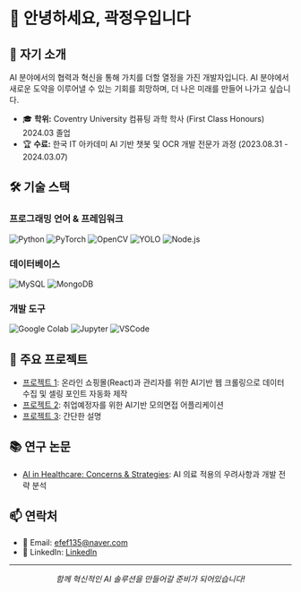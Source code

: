 # 👋 안녕하세요, 곽정우입니다


## 🚀 자기 소개

AI 분야에서의 협력과 혁신을 통해 가치를 더할 열정을 가진 개발자입니다.
AI 분야에서 새로운 도약을 이루어낼 수 있는 기회를 희망하며, 더 나은 미래를 만들어 나가고 싶습니다.

- 🎓 **학위:** Coventry University 컴퓨팅 과학 학사 (First Class Honours) 2024.03 졸업
- 🏆 **수료:** 한국 IT 아카데미 AI 기반 챗봇 및 OCR 개발 전문가 과정 (2023.08.31 - 2024.03.07)

## 🛠️ 기술 스택

### 프로그래밍 언어 & 프레임워크
![Python](https://img.shields.io/badge/-Python-3776AB?style=flat-square&logo=Python&logoColor=white)
![PyTorch](https://img.shields.io/badge/-PyTorch-EE4C2C?style=flat-square&logo=PyTorch&logoColor=white)
![OpenCV](https://img.shields.io/badge/-OpenCV-5C3EE8?style=flat-square&logo=OpenCV&logoColor=white)
![YOLO](https://img.shields.io/badge/-YOLO-00FFFF?style=flat-square&logo=YOLO&logoColor=black)
![Node.js](https://img.shields.io/badge/-Node.js-339933?style=flat-square&logo=Node.js&logoColor=white)

### 데이터베이스
![MySQL](https://img.shields.io/badge/-MySQL-4479A1?style=flat-square&logo=MySQL&logoColor=white)
![MongoDB](https://img.shields.io/badge/-MongoDB-47A248?style=flat-square&logo=MongoDB&logoColor=white)

### 개발 도구
![Google Colab](https://img.shields.io/badge/-Google%20Colab-F9AB00?style=flat-square&logo=Google%20Colab&logoColor=white)
![Jupyter](https://img.shields.io/badge/-Jupyter-F37626?style=flat-square&logo=Jupyter&logoColor=white)
![VSCode](https://img.shields.io/badge/-VSCode-007ACC?style=flat-square&logo=Visual%20Studio%20Code&logoColor=white)

<!--
## 📊 GitHub 통계

<p align="center">
  <img src="https://github-readme-stats.vercel.app/api?username=your-github-username&show_icons=true&theme=radical" alt="GitHub Stats">
</p>
-->

## 🌟 주요 프로젝트

- [프로젝트 1](https://github.com/KJWoo99/Online_Shopping_Site): 온라인 쇼핑몰(React)과 관리자를 위한 AI기반 웹 크롤링으로 데이터 수집 및 셀링 포인트 자동화 제작
- [프로젝트 2](링크): 취업예정자를 위한 AI기반 모의면접 어플리케이션 
- [프로젝트 3](링크): 간단한 설명

## 📚 연구 논문
- [AI in Healthcare: Concerns & Strategies](https://github.com/KJWoo99/Paper-AI-in-Healthcare-Concerns-Strategies): AI 의료 적용의 우려사항과 개발 전략 분석

## 📫 연락처

- 📧 Email: efef135@naver.com
- 💼 LinkedIn: [LinkedIn](https://www.linkedin.com/in/jeongwoo-kwak-7414a9290/)


---

<p align="center">
  <i>함께 혁신적인 AI 솔루션을 만들어갈 준비가 되어있습니다!</i>
</p>
